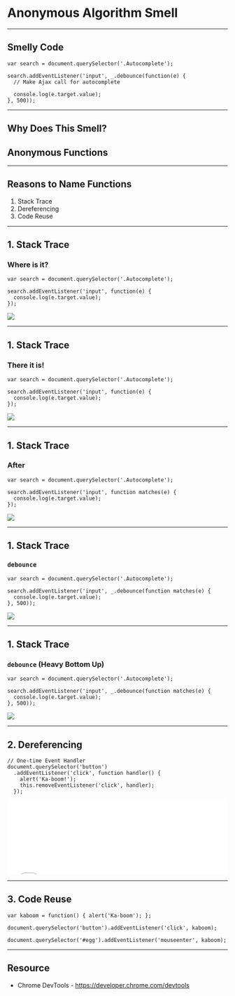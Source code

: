 # Anonymous Algorithm Smell
<!-- .slide: data-state="statusLint statusLint--hard statusRule statusRule--fuzzy" -->

------

## Smelly Code

```
var search = document.querySelector('.Autocomplete');

search.addEventListener('input', _.debounce(function(e) {
  // Make Ajax call for autocomplete

  console.log(e.target.value);
}, 500));
```

------

## Why Does This Smell?

## Anonymous Functions <!-- .element class="fragment" -->

------

## Reasons to Name Functions

1. <!-- .element class="fragment" --> Stack Trace
2. <!-- .element class="fragment" --> Dereferencing
3. <!-- .element class="fragment" --> Code Reuse

------

## 1. Stack Trace

### Where is it?

```
var search = document.querySelector('.Autocomplete');

search.addEventListener('input', function(e) {
  console.log(e.target.value);
});
```

![](./img/06-1-a.png)

------

## 1. Stack Trace

### There it is!

```
var search = document.querySelector('.Autocomplete');

search.addEventListener('input', function(e) {
  console.log(e.target.value);
});
```

![](./img/06-1-b.png)

------

## 1. Stack Trace

### After

```
var search = document.querySelector('.Autocomplete');

search.addEventListener('input', function matches(e) {
  console.log(e.target.value);
});
```

![](./img/06-1-c.png)

------

## 1. Stack Trace

### `debounce`

```
var search = document.querySelector('.Autocomplete');

search.addEventListener('input', _.debounce(function matches(e) {
  console.log(e.target.value);
}, 500));
```

![](./img/06-1-d.png)

------

## 1. Stack Trace

### `debounce` (Heavy Bottom Up)

```
var search = document.querySelector('.Autocomplete');

search.addEventListener('input', _.debounce(function matches(e) {
  console.log(e.target.value);
}, 500));
```

![](./img/06-1-e.png)

------

## 2. Dereferencing

```
// One-time Event Handler
document.querySelector('button')
  .addEventListener('click', function handler() {
  	alert('Ka-boom!');
    this.removeEventListener('click', handler);
  });
```

<iframe height='168' scrolling='no' src='//codepen.io/elijahmanor/embed/PwxBxP/?height=168' frameborder='no' allowtransparency='true' allowfullscreen='true' style='width: 100%;'>See the Pen <a href='http://codepen.io/elijahmanor/pen/PwxBxP/'>PwxBxP</a> by Elijah Manor (<a href='http://codepen.io/elijahmanor'>@elijahmanor</a>) on <a href='http://codepen.io'>CodePen</a>.
</iframe>

------

## 3. Code Reuse

```
var kaboom = function() { alert('Ka-boom'); };

document.querySelector('button').addEventListener('click', kaboom);

document.querySelector('#egg').addEventListener('mouseenter', kaboom);
```

------

## Resource

* Chrome DevTools - https://developer.chrome.com/devtools

